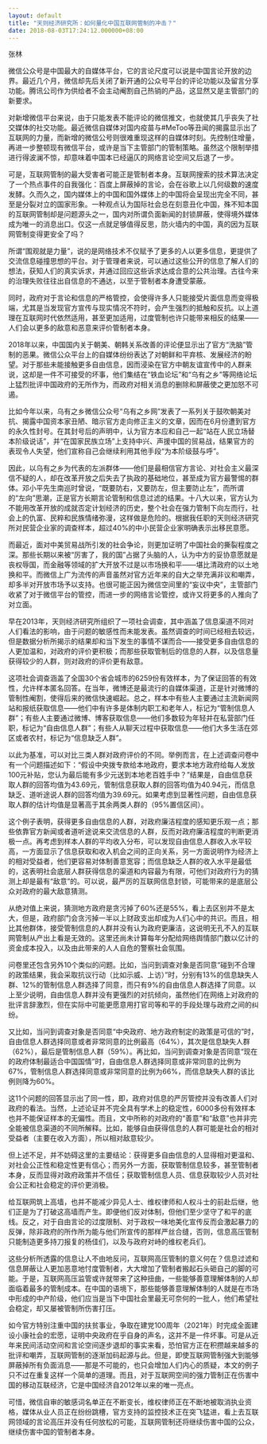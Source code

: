 ```yaml
---
layout: default
title: "天则经济研究所：如何量化中国互联网管制的冲击？"
date: 2018-08-03T17:24:12.000000+08:00
---
```


张林


微信公众号是中国最大的自媒体平台，它的言论尺度可以说是中国言论开放的边界。最近几个月，微信却先后关闭了新开通的公众号平台的评论功能以及留言分享功能。腾讯公司作为供给者不会主动阉割自己热销的产品，这显然又是主管部门的新要求。


对新增微信平台来说，由于只能发表不能评论的微信推文，也就使其几乎丧失了社交媒体的社交功能。最近微信自媒体对国内疫苗与#MeToo等丑闻的揭露显示出了互联网的力量，而新增的微信公号则很难重现这样的自媒体时刻。先控制住增量，再进一步整顿现有微信平台，或许是当下主管部门的管制策略。虽然这个限制举措进行得波澜不惊，却意味着中国本已经逼仄的网络言论空间又后退了一步。


可是，互联网管制的最大受害者可能正是管制者本身。互联网搜索的技术算法决定了一个热点事件的自我强化：百度上屏蔽掉的言论，会在谷歌上以几何级数的速度发酵。久而久之，国内媒体上的中国和国外媒体上的中国将会呈现出完全不同，甚至是分裂对立的国家形象。一种观点认为国际社会总在刻意丑化中国，殊不知本国的互联网管制却是问题源头之一，国内对所谓负面新闻的封锁屏蔽，使得境外媒体成为唯一的消息出口。仅这一点就足够值得反思，防火墙内的中国，真的因为互联网管制变得更安全了吗？


所谓“围观就是力量”，说的是网络技术不仅赋予了更多的人以更多信息，更提供了交流信息碰撞思想的平台。对于管理者来说，可以通过这些公开的信息了解人们的想法，获知人们的真实诉求，并通过回应这些诉求达成合意的公共治理。古往今来的治理失败往往出自信息的不通达，以至于管制者本身遭受蒙蔽。


同时，政府对于言论和信息的严格管控，会使得许多人只能接受片面信息而变得极端，尤其是当发现官方宣传与现实情况不符时，会产生强烈的抵触和反抗。以上道理在互联网时代依然适用，甚至更加适用，过度管制也许只能带来相反的结果——人们会以更多的敌意和恶意来评价管制者本身。


2018年以来，中国国内关于朝美、朝韩关系改善的评论便显示出了官方“洗脑”管制的恶果。微信公众平台上的自媒体纷纷表达了对朝鲜和平弃核、发展经济的盼望。对于那些未能接触更多自由信息，因而浸染在官方中朝友谊宣传中的人群来说，这却是一件不可接受的坏事，他们集结在“铁血论坛”和“乌有之乡”等网络论坛上猛烈批评中国政府的无所作为，而政府对相关消息的删除和屏蔽使之更加怒不可遏。


比如今年以来，乌有之乡微信公众号“乌有之乡网”发表了一系列关于鼓吹朝美对抗、揭露中国资本家丑陋、暗示官方走向修正主义的文章，因而在6月份遭到官方的永久性封号。在其封号后的声明中，认为官方本应和自己一起“站在人民立场替本阶级说话”，并“在国家民族立场”上支持中兴、声援中国的贸易战，结果官方的表现令人失望，他们宣称自己会继续利用其他手段“为本阶级鼓与呼”。


因此，以乌有之乡为代表的左派群体——他们是最相信官方言论、对社会主义最深信不疑的人，却在改革开放之后失去了执政的基础地位，甚至成为官方最警惕的群体。邓小平先生南巡时曾说，“既要防右，又要防左，但主要防止左”，而所谓的“左向”思潮，正是官方长期言论管制和信息过滤的结果。十八大以来，官方认为不能用改革开放的成就否定计划经济的历史，整个社会在强力管制下向左而行，社会上的仇富、民粹和民族情绪弥漫，这样做是危险的。根据我任职的天则经济研究所对民营企业家的调查样本，超过40%的中小民营企业家明确表示出移民意愿。


而最近，面对中美贸易战所引发的社会争论，则更加证明了中国社会的撕裂程度之深。那些长期以来被“厉害了，我的国”占据了头脑的人，认为中方的妥协意愿就是丧权辱国，而金融等领域的扩大开放不过是以市场换和平——堪比清政府的以土地换和平。而微信上广为流传的声音虽然对官方近年来的自大之举充满非议和嘲弄，却多半对开放市场予以支持。也很可能正因为微信空间里的“妄议中央”，主管部门收紧了对于微信平台的管控，而进一步的网络言论管控，或许又将更多的人推向了对立面。


早在2013年，天则经济研究所组织了一项社会调查，其中涵盖了信息渠道不同对人们看法的影响，由于问题的敏感性而未能发表。虽然调查的时间已经相去较远，但是数据分析所揭示的结果却和当下发生的事情不谋而合——接受更多自由信息的人更加温和，对政府的评价更积极；而那些获取管制后的信息的人群，以及信息量获得较少的人群，则对政府的评价更有敌意。


这项社会调查涵盖了全国30个省会城市的6259份有效样本，为了保证回答的有效性，允许样本匿名回答。在当年，微博还是最流行的自媒体渠道，正是针对微博的管制性阉割，使得后来的微信快速崛起。总之，样本中有些人主要通过主流新闻网站和报纸获取信息——他们中有许多是体制内职工和老年人，标记为“管制信息人群”；有些人主要通过微博、博客获取信息——他们多数较为年轻并在私营部门任职，标记为“自由信息人群”；有些人从聊天过程中获取信息——他们大多生活在郊区或者农村，标记为“信息缺乏人群”。


以此为基准，可以对比三类人群对政府评价的不同。举例而言，在上述调查问卷中有一个问题描述如下：“假设中央拨专款给本地政府，要求本地方政府给每人发放100元补贴，您认为最后能有多少元送到本地老百姓手中？”结果是，自由信息获取人群的回答均值为43.69元，管制信息获取人群的回答均值为40.94元，而信息缺乏、道听途说人群的回答均值为39.69元。如果考虑到显著性问题，自由信息获取人群的估计均值是显著高于其余两类人群的（95%置信区间）。


这个例子表明，获得更多自由信息的人群，对政府廉洁程度的感知更乐观一点；那些依靠官方新闻或者道听途说来交流信息的人群，反而对政府廉洁程度的判断更消极一点。再考虑到样本人群的平均收入分布，可以发现自由信息人群收入水平较高，一方面显示了信息获取和收入机会之间的正向关系，另一方面说明作为经济上的相对受益者，他们更容易对体制善意宽容；而信息缺乏人群的收入水平是最低的，这表明社会底层人群获得信息的渠道和内容最为有限，可他们对政府行为的猜测上却是最有“敌意”的。可以说，最严厉的互联网信息封锁，可能带来的是底层公众对政府的最大敌意猜测。


从绝对值上来说，猜测地方政府是贪污掉了60%还是55%，看上去区别并不是太大，但是，政府部门会贪污掉一半以上财政支出却成为人们心中的共识。而且，相比其他群体，接受管制信息的人群并没有认为政府更廉洁，这说明无孔不入的互联网管制从产出上看是无效的。这里还尚未计算每年分配给网络舆情部门数以亿计的资金成本投入，以及由此带来的人人自危的警察社会氛围。


问卷里还包含另外10个类似的问题。比如，当问到调查对象是否同意“碰到不合理的政策结果，我会采取抗议行动（比如示威、上访）”时，分别有13%的信息缺失人群、12%的管制信息人群选择了同意，而只有9%的自由信息人群选择了同意。以上至少说明，自由信息人群并没有更强烈的对抗倾向，虽然他们在网络上对政府的批评言辞激烈，但在实际中可能更愿意用打官司等和平的手段处理与政府之间的纠纷。


又比如，当问到调查对象是否同意“中央政府、地方政府制定的政策是可信的”时，自由信息人群选择同意或者非常同意的比例最高（64%），其次是信息缺失人群（62%），最后是管制信息人群（59%）。再比如，当问到调查对象是否同意“现在的政府体制最适合中国国情”时，自由信息人群选择同意或非常同意的比例为67%，管制信息人群选择同意或非常同意的比例为66%，而信息缺失人群的该比例则降为60%。


这11个问题的回答显示出了同一性，即，政府对信息的严厉管控并没有改善人们对政府的看法。当然，上述论证并不完全具有学术上的稳定性，6000多份有效样本也并不能保证样本的无偏性。而且，文中所称的对政府的“善意”和“敌意”也并非完全能被信息渠道的不同所解释。比如，能够自由获得信息的人群可能是社会的相对受益者（主要在收入方面），所以相对敌意较少。


但上述不足，并不妨碍这里的主要结论：获得更多自由信息的人显得相对更温和、对社会公正性和稳定性更有信心；而另外一方面，获取管制信息较多，甚至管制者本身，反而显得对政府政策并不信任；获取管制信息人员、信息获取较少人员对社会公正和社会稳定的评价更消极。


给互联网筑上高墙，也并不能减少异见人士、维权律师和人权斗士的前赴后继，他们正是为了打破这高墙而产生。即便他们反对体制，但他们至少坚守了和平的底线。反之，对于自由言论的过度限制、对于政权一味地美化宣传反而会激起暴力的反弹，除非政府的所作所为能与他们所宣传的那样严丝合缝，否则，信息高压管制只能制造更多持刀报复的杨佳们，以及与政府对峙的维权老兵们。


这些分析所透露的信息让人不由地反问，互联网高压管制的意义何在？信息过滤和信息屏蔽让人更加恶意地忖度管制者，大大增加了管制者搬起石头砸自己的脚的可能。于是，互联网高压监管或许就带来了这种扭曲，一些能够善意理解体制的人却面临着最多的管制成本。在中国的语境下，那些能够善意理解体制的人就是在市场中形成的中产阶级，他们应当是当下中国社会里最无可奈何的一批人，他们希望社会稳定，却又屡被管制所伤害打压。


如今官方特别注重中国的扶贫事业，争取在建党100周年（2021年）时完成全面建设小康社会的宏愿，证明中央政府在乎自身的声名，这并不是一件坏事。可是从近年来民间活动空间和言论空间逐步退却的事实来看，恐怕官方正在积攒越来越多的批评和嘲弄，互联网管制的逐渐加码起源与此。但是，即使互联网管制强大到能够屏蔽掉所有负面消息——那是不可能的，也只会增加人们内心的质疑，本文的例子只不过在重复这样一个简单的道理。而且，对于互联网空间的强力管制正在伤害中国的移动互联经济，它是中国经济自2012年以来的唯一亮点。


可惜，微信自审的敏感词名单正在不断变长，维权律师正在不断地被取消执业资格，媒体从业人员正在纷纷跳槽，官方支持的监控技术正在突飞猛进，看上去互联网领域的言论高压并没有任何放松的可能，互联网管制还将继续伤害中国的公众，继续伤害中国的管制者本身。

